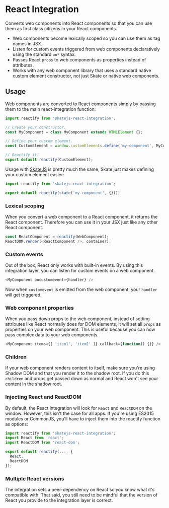 # React Integration

Converts web components into React components so that you can use them as first class citizens in your React components.

- Web components become lexically scoped so you can use them as tag names in JSX.
- Listen for custom events triggered from web components declaratively using the standard `on*` syntax.
- Passes React `props` to web components as properties instead of attributes.
- Works with any web component library that uses a standard native custom element constructor, not just Skate or native web components.

## Usage

Web components are converted to React components simply by passing them to the main react-integration function:

```js
import reactify from 'skatejs-react-integration';

// Create your constructor.
const MyComponent = class MyComponent extends HTMLElement {};

// Define your custom element.
const CustomElement = window.customElements.define('my-component', MyComponent);

// Reactify it!
export default reactify(CustomElement);
```

Usage with [SkateJS](https://github.com/skatejs/skatejs) is pretty much the same, Skate just makes defining your custom element easier:

```js
import reactify from 'skatejs-react-integration';

export default reactify(skate('my-component', {}));
```

### Lexical scoping

When you convert a web component to a React component, it returns the React component. Therefore you can use it in your JSX just like any other React component.

```js
const ReactComponent = reactify(WebComponent);
ReactDOM.render(<ReactComponent />, container);
```

### Custom events

Out of the box, React only works with built-in events. By using this integration layer, you can listen for custom events on a web component.

```js
<MyComponent oncustomevent={handler} />
```

Now when `customevent` is emitted from the web component, your `handler` will get triggered.

### Web component properties

When you pass down props to the web component, instead of setting attributes like React normally does for DOM elements, it will set all `props` as properties on your web component. This is useful because you can now pass complex data to your web components.

```js
<MyComponent items={[ 'item1', 'item2' ]} callback={function() {}} />
```

### Children

If your web component renders content to itself, make sure you're using Shadow DOM and that you render it to the shadow root. If you do this `children` and props get passed down as normal and React won't see your content in the shadow root.

### Injecting React and ReactDOM

By default, the React integration will look for `React` and `ReactDOM` on the window. However, this isn't the case for all apps. If you're using ES2015 modules or CommonJS, you'll have to inject them into the reactify function as options:

```js
import reactify from 'skatejs-react-integration';
import React from 'react';
import ReactDOM from 'react-dom';

export default reactify(..., {
  React,
  ReactDOM
});
```

### Multiple React versions

The integration sets a peer-dependency on React so you know what it's compatible with. That said, you still need to be mindful that the version of React you provide to the integration layer is correct.
